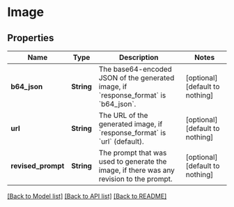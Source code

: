 # Image


## Properties
Name | Type | Description | Notes
------------ | ------------- | ------------- | -------------
**b64_json** | **String** | The base64-encoded JSON of the generated image, if &#x60;response_format&#x60; is &#x60;b64_json&#x60;. | [optional] [default to nothing]
**url** | **String** | The URL of the generated image, if &#x60;response_format&#x60; is &#x60;url&#x60; (default). | [optional] [default to nothing]
**revised_prompt** | **String** | The prompt that was used to generate the image, if there was any revision to the prompt. | [optional] [default to nothing]


[[Back to Model list]](../README.md#models) [[Back to API list]](../README.md#api-endpoints) [[Back to README]](../README.md)



